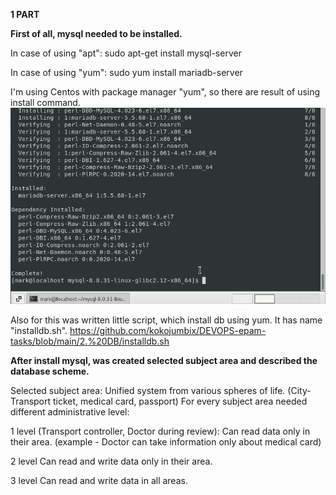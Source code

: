 **1 PART**

**First of all, mysql needed to be installed.**

In case of using "apt":
sudo apt-get install mysql-server

In case of using "yum":
sudo yum install mariadb-server

I'm using Centos with package manager "yum", so there are result of using install command.
![install](https://github.com/kokojumbix/DEVOPS-epam-tasks/blob/main/Screenshots/DB%20task/image.png)

Also for this was written little script, which install db using yum. It has name "installdb.sh".
https://github.com/kokojumbix/DEVOPS-epam-tasks/blob/main/2.%20DB/installdb.sh

**After install mysql, was created selected subject area and described the database scheme.**

Selected subject area: Unified system from various spheres of life. (City-Transport ticket, medical card, passport)
For every subject area needed different administrative level:

1 level (Transport controller, Doctor during review):
Can read data only in their area. 
(example - Doctor can take information only about medical card)

2 level
Can read and write data only in their area.

3 level
Can read and write data in all areas.




